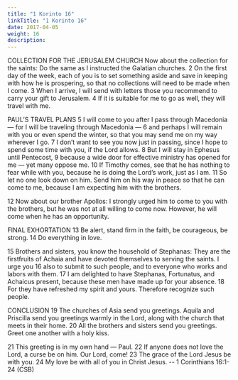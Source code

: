 ```yaml
---
title: "1 Korinto 16"
linkTitle: "1 Korinto 16"
date: 2017-04-05
weight: 16
description:
---
```


COLLECTION FOR THE JERUSALEM CHURCH
Now about the collection for the saints: Do the same as I instructed the Galatian churches.
2 On the first day of the week, each of you is to set something aside and save in keeping with how he is prospering, so that no collections will need to be made when I come. 3 When I arrive, I will send with letters those you recommend to carry your gift to Jerusalem. 4 If it is suitable for me to go as well, they will travel with me.

PAUL’S TRAVEL PLANS
5 I will come to you after I pass through Macedonia ​— ​for I will be traveling through Macedonia ​— ​6 and perhaps I will remain with you or even spend the winter, so that you may send me on my way wherever I go. 7 I don’t want to see you now just in passing, since I hope to spend some time with you, if the Lord allows. 8 But I will stay in Ephesus until Pentecost, 9 because a wide door for effective ministry has opened for me ​— ​yet many oppose me. 10 If Timothy comes, see that he has nothing to fear while with you, because he is doing the Lord’s work, just as I am. 11 So let no one look down on him. Send him on his way in peace so that he can come to me, because I am expecting him with the brothers.

12 Now about our brother Apollos: I strongly urged him to come to you with the brothers, but he was not at all willing to come now. However, he will come when he has an opportunity.

FINAL EXHORTATION
13 Be alert, stand firm in the faith, be courageous, be strong. 14 Do everything in love.

15 Brothers and sisters, you know the household of Stephanas: They are the firstfruits of Achaia and have devoted themselves to serving the saints. I urge you 16 also to submit to such people, and to everyone who works and labors with them. 17 I am delighted to have Stephanas, Fortunatus, and Achaicus present, because these men have made up for your absence. 18 For they have refreshed my spirit and yours. Therefore recognize such people.

CONCLUSION
19 The churches of Asia send you greetings. Aquila and Priscilla send you greetings warmly in the Lord, along with the church that meets in their home. 20 All the brothers and sisters send you greetings. Greet one another with a holy kiss.

21 This greeting is in my own hand ​— ​Paul. 22 If anyone does not love the Lord, a curse be on him. Our Lord, come! 23 The grace of the Lord Jesus be with you. 24 My love be with all of you in Christ Jesus. -- 1 Corinthians 16:1-24 (CSB)
